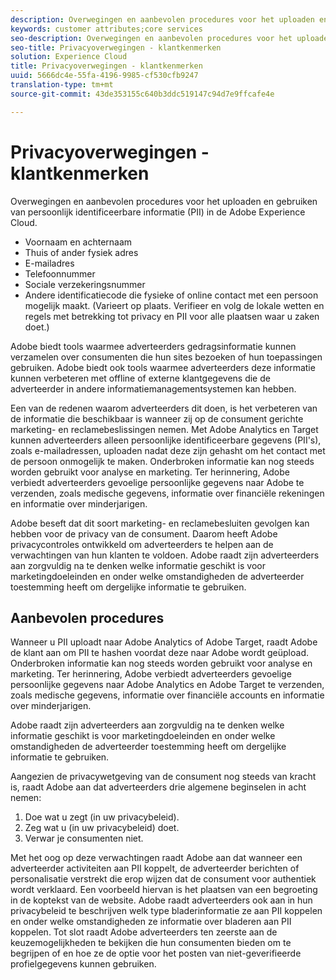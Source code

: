 ```yaml
---
description: Overwegingen en aanbevolen procedures voor het uploaden en gebruiken van persoonlijk identificeerbare informatie (PII) in de Adobe Experience Cloud.
keywords: customer attributes;core services
seo-description: Overwegingen en aanbevolen procedures voor het uploaden en gebruiken van persoonlijk identificeerbare informatie (PII) in de Adobe Experience Cloud.
seo-title: Privacyoverwegingen - klantkenmerken
solution: Experience Cloud
title: Privacyoverwegingen - klantkenmerken
uuid: 5666dc4e-55fa-4196-9985-cf530cfb9247
translation-type: tm+mt
source-git-commit: 43de353155c640b3ddc519147c94d7e9ffcafe4e

---
```



# Privacyoverwegingen - klantkenmerken

Overwegingen en aanbevolen procedures voor het uploaden en gebruiken van persoonlijk identificeerbare informatie (PII) in de Adobe Experience Cloud.

* Voornaam en achternaam
* Thuis of ander fysiek adres
* E-mailadres
* Telefoonnummer
* Sociale verzekeringsnummer
* Andere identificatiecode die fysieke of online contact met een persoon mogelijk maakt. (Varieert op plaats. Verifieer en volg de lokale wetten en regels met betrekking tot privacy en PII voor alle plaatsen waar u zaken doet.)

Adobe biedt tools waarmee adverteerders gedragsinformatie kunnen verzamelen over consumenten die hun sites bezoeken of hun toepassingen gebruiken. Adobe biedt ook tools waarmee adverteerders deze informatie kunnen verbeteren met offline of externe klantgegevens die de adverteerder in andere informatiemanagementsystemen kan hebben.

Een van de redenen waarom adverteerders dit doen, is het verbeteren van de informatie die beschikbaar is wanneer zij op de consument gerichte marketing- en reclamebeslissingen nemen. Met Adobe Analytics en Target kunnen adverteerders alleen persoonlijke identificeerbare gegevens (PII&#39;s), zoals e-mailadressen, uploaden nadat deze zijn gehasht om het contact met de persoon onmogelijk te maken. Onderbroken informatie kan nog steeds worden gebruikt voor analyse en marketing. Ter herinnering, Adobe verbiedt adverteerders gevoelige persoonlijke gegevens naar Adobe te verzenden, zoals medische gegevens, informatie over financiële rekeningen en informatie over minderjarigen.

Adobe beseft dat dit soort marketing- en reclamebesluiten gevolgen kan hebben voor de privacy van de consument. Daarom heeft Adobe privacycontroles ontwikkeld om adverteerders te helpen aan de verwachtingen van hun klanten te voldoen. Adobe raadt zijn adverteerders aan zorgvuldig na te denken welke informatie geschikt is voor marketingdoeleinden en onder welke omstandigheden de adverteerder toestemming heeft om dergelijke informatie te gebruiken.

## Aanbevolen procedures

Wanneer u PII uploadt naar Adobe Analytics of Adobe Target, raadt Adobe de klant aan om PII te hashen voordat deze naar Adobe wordt geüpload. Onderbroken informatie kan nog steeds worden gebruikt voor analyse en marketing. Ter herinnering, Adobe verbiedt adverteerders gevoelige persoonlijke gegevens naar Adobe Analytics en Adobe Target te verzenden, zoals medische gegevens, informatie over financiële accounts en informatie over minderjarigen.

Adobe raadt zijn adverteerders aan zorgvuldig na te denken welke informatie geschikt is voor marketingdoeleinden en onder welke omstandigheden de adverteerder toestemming heeft om dergelijke informatie te gebruiken.

Aangezien de privacywetgeving van de consument nog steeds van kracht is, raadt Adobe aan dat adverteerders drie algemene beginselen in acht nemen:

1. Doe wat u zegt (in uw privacybeleid).
1. Zeg wat u (in uw privacybeleid) doet.
1. Verwar je consumenten niet.

Met het oog op deze verwachtingen raadt Adobe aan dat wanneer een adverteerder activiteiten aan PII koppelt, de adverteerder berichten of personalisatie verstrekt die erop wijzen dat de consument voor authentiek wordt verklaard. Een voorbeeld hiervan is het plaatsen van een begroeting in de koptekst van de website. Adobe raadt adverteerders ook aan in hun privacybeleid te beschrijven welk type bladerinformatie ze aan PII koppelen en onder welke omstandigheden ze informatie over bladeren aan PII koppelen. Tot slot raadt Adobe adverteerders ten zeerste aan de keuzemogelijkheden te bekijken die hun consumenten bieden om te begrijpen of en hoe ze de optie voor het posten van niet-geverifieerde profielgegevens kunnen gebruiken.
